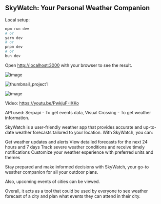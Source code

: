 ## SkyWatch: Your Personal Weather Companion

Local setup:

```bash
npm run dev
# or
yarn dev
# or
pnpm dev
# or
bun dev
```

Open [http://localhost:3000](http://localhost:3000) with your browser to see the result.

![image](https://github.com/user-attachments/assets/8414858a-74b6-4ef0-8c1d-ad95aa9ec11a)

![thumbnail_project1](https://github.com/user-attachments/assets/e7cb7566-0e5d-4a07-9080-9640fade3b84)

![image](https://github.com/user-attachments/assets/4d5bd10a-ac71-4990-9465-895c032fcfef)

Video: https://youtu.be/PwkjuF-IXKo

API used: Serpapi - To get events data, Visual Crossing - To get weather information.

SkyWatch is a user-friendly weather app that provides accurate and up-to-date weather forecasts tailored to your location. With SkyWatch, you can:

Get weather updates and alerts
View detailed forecasts for the next 24 hours and 7 days
Track severe weather conditions and receive timely notifications
Customize your weather experience with preferred units and themes

Stay prepared and make informed decisions with SkyWatch, your go-to weather companion for all your outdoor plans.

Also, upcoming events of cities can be viewed. 

Overall, it acts as a tool that could be used by everyone to see weather forecast of a city and plan what events they can attend in their city.
